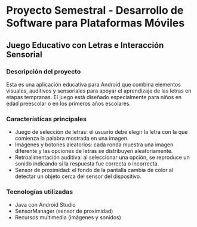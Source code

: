 # Proyecto Semestral - Desarrollo de Software para Plataformas Móviles

## Juego Educativo con Letras e Interacción Sensorial

### Descripción del proyecto

Esta es una aplicación educativa para Android que combina elementos visuales, auditivos y sensoriales para apoyar el aprendizaje de las letras en etapas tempranas. El juego está diseñado especialmente para niños en edad preescolar o en los primeros años escolares.

### Características principales

* Juego de selección de letras: el usuario debe elegir la letra con la que comienza la palabra mostrada en una imagen.
* Imágenes y botones aleatorios: cada ronda muestra una imagen diferente y las opciones de letras se distribuyen aleatoriamente.
* Retroalimentación auditiva: al seleccionar una opción, se reproduce un sonido indicando si la respuesta fue correcta o incorrecta.
* Sensor de proximidad: el fondo de la pantalla cambia de color al detectar un objeto cerca del sensor del dispositivo.

### Tecnologías utilizadas

* Java con Android Studio
* SensorManager (sensor de proximidad)
* Recursos multimedia (imágenes y sonidos)
